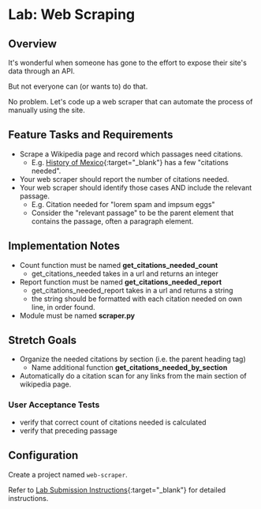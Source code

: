 # Lab: Web Scraping

## Overview

It's wonderful when someone has gone to the effort to expose their site's data through an API.

But not everyone can (or wants to) do that.

No problem. Let's code up a web scraper that can automate the process of manually using the site.

## Feature Tasks and Requirements

- Scrape a Wikipedia page and record which passages need citations.
  - E.g. [History of Mexico](https://en.wikipedia.org/wiki/History_of_Mexico){:target="_blank"} has a few "citations needed".
- Your web scraper should report the number of citations needed.
- Your web scraper should identify those cases AND include the relevant passage.
  - E.g. Citation needed for "lorem spam and impsum eggs"
  - Consider the "relevant passage" to be the parent element that contains the passage, often a paragraph element.

## Implementation Notes

- Count function must be named **get_citations_needed_count**
  - get_citations_needed takes in a url and returns an integer
- Report function must be named **get_citations_needed_report**
  - get_citations_needed_report takes in a url and returns a string
  - the string should be formatted with each citation needed on own line, in order found.
- Module must be named **scraper.py**

## Stretch Goals

- Organize the needed citations by section (i.e. the parent heading tag)
  - Name additional function **get_citations_needed_by_section**
- Automatically do a citation scan for any links from the main section of wikipedia page.

### User Acceptance Tests

- verify that correct count of citations needed is calculated
- verify that preceding passage

## Configuration

Create a project named `web-scraper`.

Refer to [Lab Submission Instructions](../../../reference/submission-instructions/labs/){:target="_blank"} for detailed instructions.
